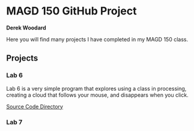 # MAGD 150 GitHub Project
**Derek Woodard**

Here you will find many projects I have completed in my MAGD 150 class.

## Projects
### Lab 6
Lab 6 is a very simple program that explores using a class in processing,
creating a cloud that follows your mouse, and disappears when you click.

[Source Code Directory](https://github.com/djw191/magd150project/tree/gh-pages/s19magd150_lab06_woodard)
### Lab 7

